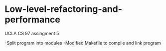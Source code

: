 # Low-level-refactoring-and-performance
UCLA CS 97 assingment 5

-Split program into modules
-Modified Makefile to compile and link program

